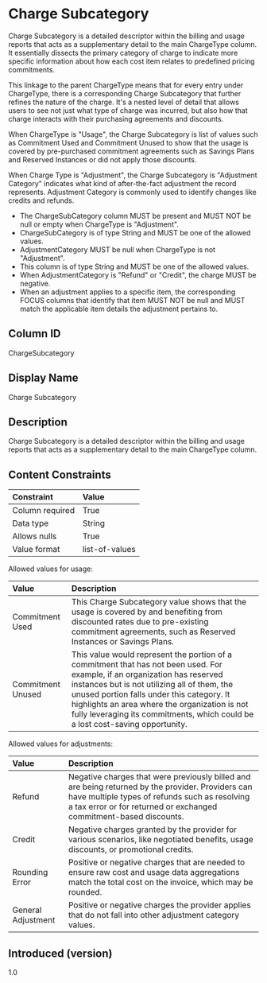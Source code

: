 # Charge Subcategory

Charge Subcategory is a detailed descriptor within the billing and usage reports that acts as a supplementary detail to the main ChargeType column. It essentially dissects the primary category of charge to indicate more specific information about how each cost item relates to predefined pricing commitments.

This linkage to the parent ChargeType means that for every entry under ChargeType, there is a corresponding Charge Subcategory that further refines the nature of the charge. It's a nested level of detail that allows users to see not just what type of charge was incurred, but also how that charge interacts with their purchasing agreements and discounts.

When ChargeType is "Usage", the Charge Subcategory is list of values such as Commitment Used and Commitment Unused to show that the usage is covered by pre-purchased commitment agreements such as Savings Plans and Reserved Instances or did not apply those discounts.

When Charge Type is "Adjustment", the Charge Subcategory is "Adjustment Category" indicates what kind of after-the-fact adjustment the record represents. Adjustment Category is commonly used to identify changes like credits and refunds.

- The ChargeSubCategory column MUST be present and MUST NOT be null or empty when ChargeType is "Adjustment".
- ChargeSubCategory is of type String and MUST be one of the allowed values.
- AdjustmentCategory MUST be null when ChargeType is not "Adjustment". 
- This column is of type String and MUST be one of the allowed values.
- When AdjustmentCategory is "Refund" or "Credit", the charge MUST be negative.
- When an adjustment applies to a specific item, the corresponding FOCUS columns that identify that item MUST NOT be null and MUST match the applicable item details the adjustment pertains to.

## Column ID

ChargeSubcategory

## Display Name

Charge Subcategory

## Description

Charge Subcategory is a detailed descriptor within the billing and usage reports that acts as a supplementary detail to the main ChargeType column.

## Content Constraints

| Constraint      | Value                                    |
| :-------------- | :--------------------------------------- |
| Column required | True                                     |
| Data type       | String                                   |
| Allows nulls    | True                                     |
| Value format    | list-of-values                           |

Allowed values for usage:

| Value      | Description                                                                                                                                                                   |
|:----------------|:-----------------------------------------------------------------------------------------------------------------------------------------------------------------------------------------------|
| Commitment Used  | This Charge Subcategory value shows that the usage is covered by and benefiting from discounted rates due to pre-existing commitment agreements, such as Reserved Instances or Savings Plans.
| Commitment Unused | This value would represent the portion of a commitment that has not been used. For example, if an organization has reserved instances but is not utilizing all of them, the unused portion falls under this category. It highlights an area where the organization is not fully leveraging its commitments, which could be a lost cost-saving opportunity.

Allowed values for adjustments:

| Value      | Description                                                                                                                                                                   |
|:----------------|:-----------------------------------------------------------------------------------------------------------------------------------------------------------------------------------------------|
| Refund | Negative charges that were previously billed and are being returned by the provider. Providers can have multiple types of refunds such as resolving a tax error or for returned or exchanged commitment-based discounts.
| Credit  | Negative charges granted by the provider for various scenarios, like negotiated benefits, usage discounts, or promotional credits.
| Rounding Error | Positive or negative charges that are needed to ensure raw cost and usage data aggregations match the total cost on the invoice, which may be rounded. |
| General Adjustment | Positive or negative charges the provider applies that do not fall into other adjustment category values. |

## Introduced (version)

1.0
